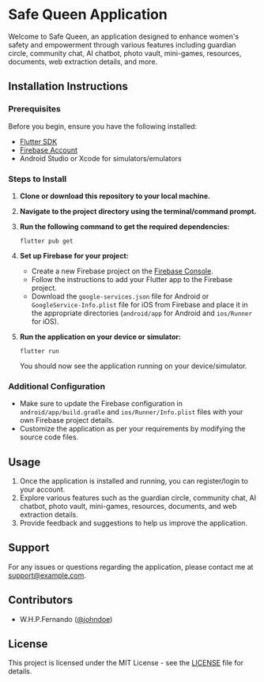 # Safe Queen Application

Welcome to Safe Queen, an application designed to enhance women's safety and empowerment through various features including guardian circle, community chat, AI chatbot, photo vault, mini-games, resources, documents, web extraction details, and more.

## Installation Instructions

### Prerequisites

Before you begin, ensure you have the following installed:

- [Flutter SDK](https://flutter.dev/docs/get-started/install)
- [Firebase Account](https://firebase.google.com/)
- Android Studio or Xcode for simulators/emulators

### Steps to Install

1. **Clone or download this repository to your local machine.**
2. **Navigate to the project directory using the terminal/command prompt.**
3. **Run the following command to get the required dependencies:**

    ```
    flutter pub get
    ```

4. **Set up Firebase for your project:**
   - Create a new Firebase project on the [Firebase Console](https://console.firebase.google.com/).
   - Follow the instructions to add your Flutter app to the Firebase project.
   - Download the `google-services.json` file for Android or `GoogleService-Info.plist` file for iOS from Firebase and place it in the appropriate directories (`android/app` for Android and `ios/Runner` for iOS).

5. **Run the application on your device or simulator:**

    ```
    flutter run
    ```

    You should now see the application running on your device/simulator.

### Additional Configuration

- Make sure to update the Firebase configuration in `android/app/build.gradle` and `ios/Runner/Info.plist` files with your own Firebase project details.
- Customize the application as per your requirements by modifying the source code files.

## Usage

1. Once the application is installed and running, you can register/login to your account.
2. Explore various features such as the guardian circle, community chat, AI chatbot, photo vault, mini-games, resources, documents, and web extraction details.
3. Provide feedback and suggestions to help us improve the application.

## Support

For any issues or questions regarding the application, please contact me at [support@example.com](himansa2226@gmail.com).

## Contributors

- W.H.P.Fernando ([@johndoe](https://github.com/johndoe))

## License

This project is licensed under the MIT License - see the [LICENSE](LICENSE) file for details.

